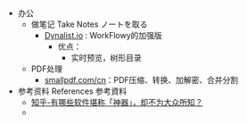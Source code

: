 - 办公
    - 做笔记 Take Notes ノートを取る
        - [Dynalist.io](Dynalist.io) : WorkFlowy的加强版
            - 优点：
                - 实时预览，树形目录
    - PDF处理
        - [smallpdf.com/cn](smallpdf.com/cn)：PDF压缩、转换、加解密、合并分割
- 参考资料 References 参考資料
    - [知乎-有哪些软件堪称「神器」，却不为大众所知？](https://www.zhihu.com/question/36546814)
    - 
